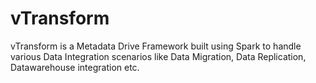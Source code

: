 # vTransform
vTransform is a Metadata Drive Framework built using Spark to handle various Data Integration scenarios like Data Migration, Data Replication, Datawarehouse integration etc.
